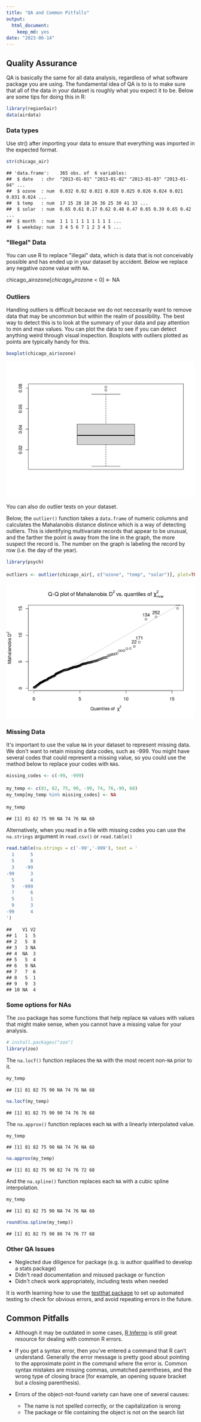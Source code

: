```yaml
---
title: "QA and Common Pitfalls"
output: 
  html_document: 
    keep_md: yes
date: "2023-06-14"
---
```


## Quality Assurance

QA is basically the same for all data analysis, regardless of what software 
package you are using. The fundamental idea of QA is to is to make sure that all
of the data in your dataset is roughly what you expect it to be. 
Below are some tips for doing this in R:


```r
library(region5air)
data(airdata)
```



### Data types

Use str() after importing your data to ensure that everything was imported in the 
expected format.


```r
str(chicago_air)
```

```
## 'data.frame':	365 obs. of  6 variables:
##  $ date   : chr  "2013-01-01" "2013-01-02" "2013-01-03" "2013-01-04" ...
##  $ ozone  : num  0.032 0.02 0.021 0.028 0.025 0.026 0.024 0.021 0.031 0.024 ...
##  $ temp   : num  17 15 28 18 26 36 25 30 41 33 ...
##  $ solar  : num  0.65 0.61 0.17 0.62 0.48 0.47 0.65 0.39 0.65 0.42 ...
##  $ month  : num  1 1 1 1 1 1 1 1 1 1 ...
##  $ weekday: num  3 4 5 6 7 1 2 3 4 5 ...
```

### "Illegal" Data

You can use R to replace "illegal" data, which is data that is not conceivably 
possible and has ended up in your dataset by accident. Below we replace any
negative ozone value with `NA`.

chicago_air$ozone[chicago_air$ozone < 0] <- NA

### Outliers

Handling outliers is difficult because we do not neccesarily want to remove data
that may be uncommon but within the realm of possibility. The best way to detect
this is to look at the summary of your data and pay attention to min and max values.
You can plot the data to see if you can detect anything weird through visual inspection.
Boxplots with outliers plotted as points are typically handy for this.



```r
boxplot(chicago_air$ozone)
```

![](readme_files/figure-html/unnamed-chunk-4-1.png)<!-- -->

You can also do outlier tests on your dataset. 

Below, the `outlier()` function takes a `data.frame` of numeric columns and 
calculates the Mahalanobis distance distince which is a way of detecting outliers.
This is identifying multivariate records that appear to be unusual, and the farther
the point is away from the line in the graph, the more suspect the record is. The 
number on the graph is labeling the record by row (i.e. the day of the year).


```r
library(psych)

outliers <- outlier(chicago_air[, c("ozone", "temp", "solar")], plot=TRUE)
```

![](readme_files/figure-html/unnamed-chunk-5-1.png)<!-- -->

### Missing Data

It's important to use the value `NA` in your dataset to represent missing data.
We don't want to retain missing data codes, such as -999. You might have several
codes that could represent a missing value, so you could use the method below
to replace your codes with `NA`s.


```r
missing_codes <- c(-99, -999)

my_temp <- c(81, 82, 75, 90, -99, 74, 76,-99, 68)
my_temp[my_temp %in% missing_codes] <- NA

my_temp
```

```
## [1] 81 82 75 90 NA 74 76 NA 68
```

Alternatively, when you read in a file with missing codes you can use the `na.strings`
argument in `read.csv()` or `read.table()`



```r
read.table(na.strings = c('-99','-999'), text = '
  1      5
  5      8
  3    -99
-99      3
  5      4
  9   -999
  7      6
  5      1
  9      3
-99      4
')
```

```
##    V1 V2
## 1   1  5
## 2   5  8
## 3   3 NA
## 4  NA  3
## 5   5  4
## 6   9 NA
## 7   7  6
## 8   5  1
## 9   9  3
## 10 NA  4
```
### Some options for NAs

The `zoo` package has some functions that help replace `NA` values with values
that might make sense, when you cannot have a missing value for your analysis.


```r
# install.packages("zoo")
library(zoo)
```

The `na.locf()` function replaces the `NA` with the most recent non-`NA` prior
to it.


```r
my_temp
```

```
## [1] 81 82 75 90 NA 74 76 NA 68
```

```r
na.locf(my_temp)  
```

```
## [1] 81 82 75 90 90 74 76 76 68
```

The `na.approx()` function replaces each `NA` with a linearly interpolated value.


```r
my_temp
```

```
## [1] 81 82 75 90 NA 74 76 NA 68
```

```r
na.approx(my_temp) 
```

```
## [1] 81 82 75 90 82 74 76 72 68
```

And the `na.spline()` function replaces each `NA` with a cubic spline interpolation.


```r
my_temp
```

```
## [1] 81 82 75 90 NA 74 76 NA 68
```

```r
round(na.spline(my_temp)) 
```

```
## [1] 81 82 75 90 86 74 76 77 68
```


### Other QA Issues

- Neglected due diligence for package (e.g. is author qualified to develop a stats package)
- Didn't read documentation and misused package or function
- Didn't check work appropriately, including tests when needed

It is worth learning how to use the [testthat package](https://testthat.r-lib.org/)
to set up automated testing to check for obvious errors, and avoid repeating errors
in the future.

## Common Pitfalls

- Although it may be outdated in some cases, [R Inferno](https://www.burns-stat.com/pages/Tutor/R_inferno.pdf)
is still great resource for dealing with common R errors.

- If you get a syntax error, then you've entered a command that R can’t understand.
Generally the error message is pretty good about pointing to the approximate point
in the command where the error is. Common syntax mistakes are missing commas, 
unmatched parentheses, and the wrong type of closing brace [for example, an 
opening square bracket but a closing parenthesis).

- Errors of the object-not-found variety can have one of several causes:
    - The name is not spelled correctly, or the capitalization is wrong
    - The package or file containing the object is not on the search list
